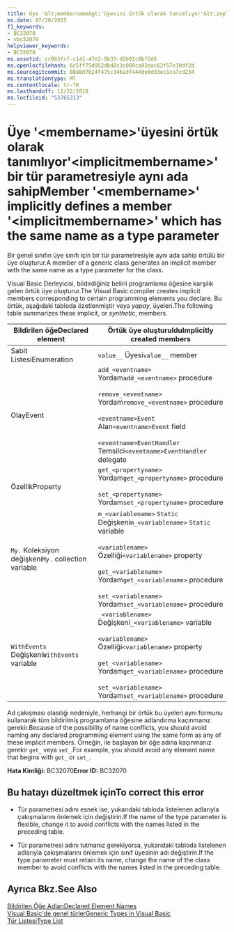 ```yaml
---
title: Üye '&lt;membername&gt;'üyesini örtük olarak tanımlıyor'&lt;implicitmembername&gt;' bir tür parametresiyle aynı ada sahip
ms.date: 07/20/2015
f1_keywords:
- BC32070
- vbc32070
helpviewer_keywords:
- BC32070
ms.assetid: cc0b3fcf-c141-47e2-9b33-d2b91c8bf2d6
ms.openlocfilehash: 6c5ff75d952dbd8c3c089ca92eac62f57e10df2d
ms.sourcegitcommit: 0888d7b24f475c346a3f444de8d83ec1ca7cd234
ms.translationtype: MT
ms.contentlocale: tr-TR
ms.lasthandoff: 12/22/2018
ms.locfileid: "53765313"
---
```

# <a name="member-ltmembernamegt-implicitly-defines-a-member-ltimplicitmembernamegt-which-has-the-same-name-as-a-type-parameter"></a><span data-ttu-id="1ca8b-102">Üye '&lt;membername&gt;'üyesini örtük olarak tanımlıyor'&lt;implicitmembername&gt;' bir tür parametresiyle aynı ada sahip</span><span class="sxs-lookup"><span data-stu-id="1ca8b-102">Member '&lt;membername&gt;' implicitly defines a member '&lt;implicitmembername&gt;' which has the same name as a type parameter</span></span>
<span data-ttu-id="1ca8b-103">Bir genel sınıfın üye sınıfı için bir tür parametresiyle aynı ada sahip örtülü bir üye oluşturur.</span><span class="sxs-lookup"><span data-stu-id="1ca8b-103">A member of a generic class generates an implicit member with the same name as a type parameter for the class.</span></span>  
  
 <span data-ttu-id="1ca8b-104">Visual Basic Derleyicisi, bildirdiğiniz belirli programlama öğesine karşılık gelen örtük üye oluşturur.</span><span class="sxs-lookup"><span data-stu-id="1ca8b-104">The Visual Basic compiler creates implicit members corresponding to certain programming elements you declare.</span></span> <span data-ttu-id="1ca8b-105">Bu örtük, aşağıdaki tabloda özetlenmiştir veya *yapay*, üyeleri.</span><span class="sxs-lookup"><span data-stu-id="1ca8b-105">The following table summarizes these implicit, or *synthetic*, members.</span></span>  
  
|<span data-ttu-id="1ca8b-106">Bildirilen öğe</span><span class="sxs-lookup"><span data-stu-id="1ca8b-106">Declared element</span></span>|<span data-ttu-id="1ca8b-107">Örtük üye oluşturuldu</span><span class="sxs-lookup"><span data-stu-id="1ca8b-107">Implicitly created members</span></span>|  
|----------------------|--------------------------------|  
|<span data-ttu-id="1ca8b-108">Sabit Listesi</span><span class="sxs-lookup"><span data-stu-id="1ca8b-108">Enumeration</span></span>|<span data-ttu-id="1ca8b-109">`value__` Üyesi</span><span class="sxs-lookup"><span data-stu-id="1ca8b-109">`value__` member</span></span>|  
|<span data-ttu-id="1ca8b-110">Olay</span><span class="sxs-lookup"><span data-stu-id="1ca8b-110">Event</span></span>|<span data-ttu-id="1ca8b-111">`add_<eventname>` Yordam</span><span class="sxs-lookup"><span data-stu-id="1ca8b-111">`add_<eventname>` procedure</span></span><br /><br /> <span data-ttu-id="1ca8b-112">`remove_<eventname>` Yordam</span><span class="sxs-lookup"><span data-stu-id="1ca8b-112">`remove_<eventname>` procedure</span></span><br /><br /> <span data-ttu-id="1ca8b-113">`<eventname>Event` Alan</span><span class="sxs-lookup"><span data-stu-id="1ca8b-113">`<eventname>Event` field</span></span><br /><br /> <span data-ttu-id="1ca8b-114">`<eventname>EventHandler` Temsilci</span><span class="sxs-lookup"><span data-stu-id="1ca8b-114">`<eventname>EventHandler` delegate</span></span>|  
|<span data-ttu-id="1ca8b-115">Özellik</span><span class="sxs-lookup"><span data-stu-id="1ca8b-115">Property</span></span>|<span data-ttu-id="1ca8b-116">`get_<propertyname>` Yordam</span><span class="sxs-lookup"><span data-stu-id="1ca8b-116">`get_<propertyname>` procedure</span></span><br /><br /> <span data-ttu-id="1ca8b-117">`set_<propertyname>` Yordam</span><span class="sxs-lookup"><span data-stu-id="1ca8b-117">`set_<propertyname>` procedure</span></span>|  
|<span data-ttu-id="1ca8b-118">`My.` Koleksiyon değişkeni</span><span class="sxs-lookup"><span data-stu-id="1ca8b-118">`My.` collection variable</span></span>|<span data-ttu-id="1ca8b-119">`m_<variablename>` `Static` Değişkeni</span><span class="sxs-lookup"><span data-stu-id="1ca8b-119">`m_<variablename>` `Static` variable</span></span><br /><br /> <span data-ttu-id="1ca8b-120">`<variablename>` Özelliği</span><span class="sxs-lookup"><span data-stu-id="1ca8b-120">`<variablename>` property</span></span><br /><br /> <span data-ttu-id="1ca8b-121">`get_<variablename>` Yordam</span><span class="sxs-lookup"><span data-stu-id="1ca8b-121">`get_<variablename>` procedure</span></span><br /><br /> <span data-ttu-id="1ca8b-122">`set_<variablename>` Yordam</span><span class="sxs-lookup"><span data-stu-id="1ca8b-122">`set_<variablename>` procedure</span></span>|  
|<span data-ttu-id="1ca8b-123">`WithEvents` Değişkeni</span><span class="sxs-lookup"><span data-stu-id="1ca8b-123">`WithEvents` variable</span></span>|<span data-ttu-id="1ca8b-124">`_<variablename>` Değişkeni</span><span class="sxs-lookup"><span data-stu-id="1ca8b-124">`_<variablename>` variable</span></span><br /><br /> <span data-ttu-id="1ca8b-125">`<variablename>` Özelliği</span><span class="sxs-lookup"><span data-stu-id="1ca8b-125">`<variablename>` property</span></span><br /><br /> <span data-ttu-id="1ca8b-126">`get_<variablename>` Yordam</span><span class="sxs-lookup"><span data-stu-id="1ca8b-126">`get_<variablename>` procedure</span></span><br /><br /> <span data-ttu-id="1ca8b-127">`set_<variablename>` Yordam</span><span class="sxs-lookup"><span data-stu-id="1ca8b-127">`set_<variablename>` procedure</span></span>|  
  
 <span data-ttu-id="1ca8b-128">Ad çakışması olasılığı nedeniyle, herhangi bir örtük bu üyeleri aynı formunu kullanarak tüm bildirilmiş programlama öğesine adlandırma kaçınmanız gerekir.</span><span class="sxs-lookup"><span data-stu-id="1ca8b-128">Because of the possibility of name conflicts, you should avoid naming any declared programming element using the same form as any of these implicit members.</span></span> <span data-ttu-id="1ca8b-129">Örneğin, ile başlayan bir öğe adına kaçınmanız gerekir `get_` veya `set_`.</span><span class="sxs-lookup"><span data-stu-id="1ca8b-129">For example, you should avoid any element name that begins with `get_` or `set_`.</span></span>  
  
 <span data-ttu-id="1ca8b-130">**Hata Kimliği:** BC32070</span><span class="sxs-lookup"><span data-stu-id="1ca8b-130">**Error ID:** BC32070</span></span>  
  
## <a name="to-correct-this-error"></a><span data-ttu-id="1ca8b-131">Bu hatayı düzeltmek için</span><span class="sxs-lookup"><span data-stu-id="1ca8b-131">To correct this error</span></span>  
  
-   <span data-ttu-id="1ca8b-132">Tür parametresi adını esnek ise, yukarıdaki tabloda listelenen adlarıyla çakışmalarını önlemek için değiştirin.</span><span class="sxs-lookup"><span data-stu-id="1ca8b-132">If the name of the type parameter is flexible, change it to avoid conflicts with the names listed in the preceding table.</span></span>  
  
-   <span data-ttu-id="1ca8b-133">Tür parametresi adını tutmanız gerekiyorsa, yukarıdaki tabloda listelenen adlarıyla çakışmalarını önlemek için sınıf üyesinin adı değiştirin.</span><span class="sxs-lookup"><span data-stu-id="1ca8b-133">If the type parameter must retain its name, change the name of the class member to avoid conflicts with the names listed in the preceding table.</span></span>  
  
## <a name="see-also"></a><span data-ttu-id="1ca8b-134">Ayrıca Bkz.</span><span class="sxs-lookup"><span data-stu-id="1ca8b-134">See Also</span></span>  
 [<span data-ttu-id="1ca8b-135">Bildirilen Öğe Adları</span><span class="sxs-lookup"><span data-stu-id="1ca8b-135">Declared Element Names</span></span>](../../visual-basic/programming-guide/language-features/declared-elements/declared-element-names.md)  
 [<span data-ttu-id="1ca8b-136">Visual Basic'de genel türler</span><span class="sxs-lookup"><span data-stu-id="1ca8b-136">Generic Types in Visual Basic</span></span>](../../visual-basic/programming-guide/language-features/data-types/generic-types.md)  
 [<span data-ttu-id="1ca8b-137">Tür Listesi</span><span class="sxs-lookup"><span data-stu-id="1ca8b-137">Type List</span></span>](../../visual-basic/language-reference/statements/type-list.md)
